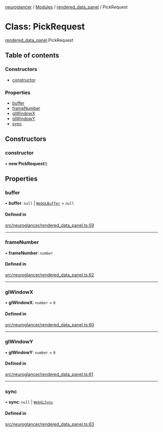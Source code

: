 [neuroglancer](../README.md) / [Modules](../modules.md) / [rendered\_data\_panel](../modules/rendered_data_panel.md) / PickRequest

# Class: PickRequest

[rendered_data_panel](../modules/rendered_data_panel.md).PickRequest

## Table of contents

### Constructors

- [constructor](rendered_data_panel.PickRequest.md#constructor)

### Properties

- [buffer](rendered_data_panel.PickRequest.md#buffer)
- [frameNumber](rendered_data_panel.PickRequest.md#framenumber)
- [glWindowX](rendered_data_panel.PickRequest.md#glwindowx)
- [glWindowY](rendered_data_panel.PickRequest.md#glwindowy)
- [sync](rendered_data_panel.PickRequest.md#sync)

## Constructors

### constructor

• **new PickRequest**()

## Properties

### buffer

• **buffer**: ``null`` \| [`WebGLBuffer`](../modules/axes_lines._internal_.md#webglbuffer) = `null`

#### Defined in

[src/neuroglancer/rendered_data_panel.ts:59](https://github.com/ActiveBrainAtlas2/neuroglancer/blob/540617bc/src/neuroglancer/rendered_data_panel.ts#L59)

___

### frameNumber

• **frameNumber**: `number`

#### Defined in

[src/neuroglancer/rendered_data_panel.ts:62](https://github.com/ActiveBrainAtlas2/neuroglancer/blob/540617bc/src/neuroglancer/rendered_data_panel.ts#L62)

___

### glWindowX

• **glWindowX**: `number` = `0`

#### Defined in

[src/neuroglancer/rendered_data_panel.ts:60](https://github.com/ActiveBrainAtlas2/neuroglancer/blob/540617bc/src/neuroglancer/rendered_data_panel.ts#L60)

___

### glWindowY

• **glWindowY**: `number` = `0`

#### Defined in

[src/neuroglancer/rendered_data_panel.ts:61](https://github.com/ActiveBrainAtlas2/neuroglancer/blob/540617bc/src/neuroglancer/rendered_data_panel.ts#L61)

___

### sync

• **sync**: ``null`` \| [`WebGLSync`](../modules/axes_lines._internal_.md#webglsync)

#### Defined in

[src/neuroglancer/rendered_data_panel.ts:63](https://github.com/ActiveBrainAtlas2/neuroglancer/blob/540617bc/src/neuroglancer/rendered_data_panel.ts#L63)
